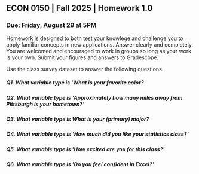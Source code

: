 

<div style="margin-top: -70px;"></div>

## ECON 0150 | Fall 2025 | Homework 1.0

### Due: Friday, August 29 at 5PM

Homework is designed to both test your knowlege and challenge you to apply familiar concepts in new applications. Answer clearly and completely. You are welcomed and encouraged to work in groups so long as your work is your own. Submit your figures and answers to Gradescope.

Use the class survey dataset to answer the following questions.

##### Q1. What variable type is 'What is your favorite color?



##### Q2. What variable type is 'Approximately how many miles away from Pittsburgh is your hometown?'



##### Q3. What variable type is What is your (primary) major?



##### Q4. What variable type is 'How much did you like your statistics class?'



##### Q5. What variable type is 'How excited are you for this class?'



##### Q6. What variable type is 'Do you feel confident in Excel?'
